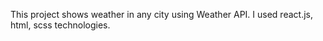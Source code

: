 This project shows weather in any city using Weather API. I used react.js, html, scss technologies.
